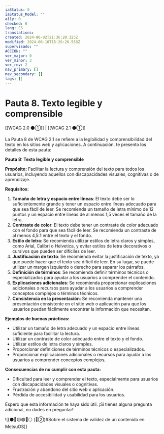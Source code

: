```yaml
---
iaStatus: 0
iaStatus_Model: ""
a11y: 0
checked: 0
lang: ES
translations: 
created: 2024-06-02T21:36:20.323Z
modified: 2024-06-10T15:26:26.558Z
supervisado: ""
ACCION: ""
ver_major: 0
ver_minor: 3
ver_rev: 2
nav_primary: []
nav_secondary: []
tags: []
---
```

# Pauta 8. Texto legible y comprensible

[[WCAG 2.0 ⚫①]] | [[WCAG 2.1 ⚫①]]

La Pauta 8 de WCAG 2.1 se refiere a la legibilidad y comprensibilidad del texto en los sitios web y aplicaciones. A continuación, te presento los detalles de esta pauta:

**Pauta 8: Texto legible y comprensible**

**Propósito:** Facilitar la lectura y comprensión del texto para todos los usuarios, incluyendo aquellos con discapacidades visuales, cognitivas o de aprendizaje.

**Requisitos:**

1. **Tamaño de letra y espacio entre líneas**: El texto debe ser lo suficientemente grande y tener un espacio entre líneas adecuado para que sea fácil de leer. Se recomienda un tamaño de letra mínimo de 12 puntos y un espacio entre líneas de al menos 1,5 veces el tamaño de la letra.
2. **Contraste de color**: El texto debe tener un contraste de color adecuado con el fondo para que sea fácil de leer. Se recomienda un contraste de al menos 4,5:1 entre el texto y el fondo.
3. **Estilo de letra**: Se recomienda utilizar estilos de letra claros y simples, como Arial, Calibri o Helvetica, y evitar estilos de letra decorativos o cursivos que pueden ser difíciles de leer.
4. **Justificación de texto**: Se recomienda evitar la justificación de texto, ya que puede hacer que el texto sea difícil de leer. En su lugar, se puede utilizar un margen izquierdo o derecho para separar los párrafos.
5. **Definición de términos**: Se recomienda definir términos técnicos o especializados para ayudar a los usuarios a comprender el contenido.
6. **Explicaciones adicionales**: Se recomienda proporcionar explicaciones adicionales o recursos para ayudar a los usuarios a comprender conceptos complejos o términos técnicos.
7. **Consistencia en la presentación**: Se recomienda mantener una presentación consistente en el sitio web o aplicación para que los usuarios puedan fácilmente encontrar la información que necesitan.

**Ejemplos de buenas prácticas:**

* Utilizar un tamaño de letra adecuado y un espacio entre líneas suficiente para facilitar la lectura.
* Utilizar un contraste de color adecuado entre el texto y el fondo.
* Utilizar estilos de letra claros y simples.
* Proporcionar definiciones de términos técnicos o especializados.
* Proporcionar explicaciones adicionales o recursos para ayudar a los usuarios a comprender conceptos complejos.

**Consecuencias de no cumplir con esta pauta:**

* Dificultad para leer y comprender el texto, especialmente para usuarios con discapacidades visuales o cognitivas.
* Frustración y abandono del sitio web o aplicación.
* Pérdida de accesibilidad y usabilidad para los usuarios.

Espero que esta información te haya sido útil. ¡Si tienes alguna pregunta adicional, no dudes en preguntar!

![[⚫🔴🟡🟢🔵⚪ (🔴②)#Sobre el sistema de validez de un contenido en MetsuOS]]